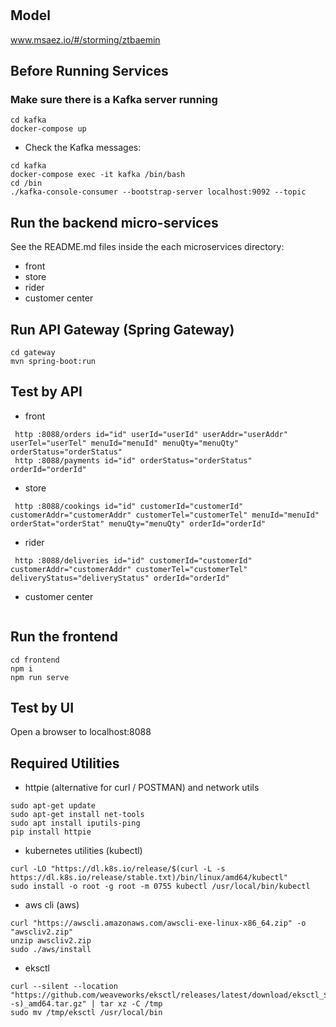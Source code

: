 # 

## Model
www.msaez.io/#/storming/ztbaemin

## Before Running Services
### Make sure there is a Kafka server running
```
cd kafka
docker-compose up
```
- Check the Kafka messages:
```
cd kafka
docker-compose exec -it kafka /bin/bash
cd /bin
./kafka-console-consumer --bootstrap-server localhost:9092 --topic
```

## Run the backend micro-services
See the README.md files inside the each microservices directory:

- front
- store
- rider
- customer center


## Run API Gateway (Spring Gateway)
```
cd gateway
mvn spring-boot:run
```

## Test by API
- front
```
 http :8088/orders id="id" userId="userId" userAddr="userAddr" userTel="userTel" menuId="menuId" menuQty="menuQty" orderStatus="orderStatus" 
 http :8088/payments id="id" orderStatus="orderStatus" orderId="orderId" 
```
- store
```
 http :8088/cookings id="id" customerId="customerId" customerAddr="customerAddr" customerTel="customerTel" menuId="menuId" orderStat="orderStat" menuQty="menuQty" orderId="orderId" 
```
- rider
```
 http :8088/deliveries id="id" customerId="customerId" customerAddr="customerAddr" customerTel="customerTel" deliveryStatus="deliveryStatus" orderId="orderId" 
```
- customer center
```
```


## Run the frontend
```
cd frontend
npm i
npm run serve
```

## Test by UI
Open a browser to localhost:8088

## Required Utilities

- httpie (alternative for curl / POSTMAN) and network utils
```
sudo apt-get update
sudo apt-get install net-tools
sudo apt install iputils-ping
pip install httpie
```

- kubernetes utilities (kubectl)
```
curl -LO "https://dl.k8s.io/release/$(curl -L -s https://dl.k8s.io/release/stable.txt)/bin/linux/amd64/kubectl"
sudo install -o root -g root -m 0755 kubectl /usr/local/bin/kubectl
```

- aws cli (aws)
```
curl "https://awscli.amazonaws.com/awscli-exe-linux-x86_64.zip" -o "awscliv2.zip"
unzip awscliv2.zip
sudo ./aws/install
```

- eksctl 
```
curl --silent --location "https://github.com/weaveworks/eksctl/releases/latest/download/eksctl_$(uname -s)_amd64.tar.gz" | tar xz -C /tmp
sudo mv /tmp/eksctl /usr/local/bin
```

